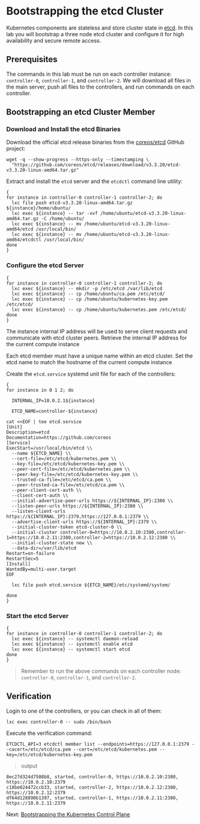 # Bootstrapping the etcd Cluster

Kubernetes components are stateless and store cluster state in [etcd](https://github.com/coreos/etcd). In this lab you will bootstrap a three node etcd cluster and configure it for high availability and secure remote access.

## Prerequisites

The commands in this lab must be run on each controller instance: `controller-0`, `controller-1`, and `controller-2`.
We will download all files in the main server, push all files to the controllers, and run commands on each controller.

## Bootstrapping an etcd Cluster Member

### Download and Install the etcd Binaries

Download the official etcd release binaries from the [coreos/etcd](https://github.com/coreos/etcd) GitHub project:

```
wget -q --show-progress --https-only --timestamping \
  "https://github.com/coreos/etcd/releases/download/v3.3.20/etcd-v3.3.20-linux-amd64.tar.gz"
```

Extract and install the `etcd` server and the `etcdctl` command line utility:

```
{
for instance in controller-0 controller-1 controller-2; do
  lxc file push etcd-v3.3.20-linux-amd64.tar.gz ${instance}/home/ubuntu/
  lxc exec ${instance} -- tar -xvf /home/ubuntu/etcd-v3.3.20-linux-amd64.tar.gz -C /home/ubuntu/
  lxc exec ${instance} -- mv /home/ubuntu/etcd-v3.3.20-linux-amd64/etcd /usr/local/bin/
  lxc exec ${instance} -- mv /home/ubuntu/etcd-v3.3.20-linux-amd64/etcdctl /usr/local/bin/
done
}
```

### Configure the etcd Server

```
{
for instance in controller-0 controller-1 controller-2; do
  lxc exec ${instance} -- mkdir -p /etc/etcd /var/lib/etcd
  lxc exec ${instance} -- cp /home/ubuntu/ca.pem /etc/etcd/
  lxc exec ${instance} -- cp /home/ubuntu/kubernetes-key.pem /etc/etcd/
  lxc exec ${instance} -- cp /home/ubuntu/kubernetes.pem /etc/etcd/
done
}
```

The instance internal IP address will be used to serve client requests and communicate with etcd cluster peers. Retrieve the internal IP address for the current compute instance

Each etcd member must have a unique name within an etcd cluster. Set the etcd name to match the hostname of the current compute instance

Create the `etcd.service` systemd unit file for each of the controllers:

```
{
for instance in 0 1 2; do

  INTERNAL_IP=10.0.2.1${instance}

  ETCD_NAME=controller-${instance}

cat <<EOF | tee etcd.service
[Unit]
Description=etcd
Documentation=https://github.com/coreos
[Service]
ExecStart=/usr/local/bin/etcd \\
  --name ${ETCD_NAME} \\
  --cert-file=/etc/etcd/kubernetes.pem \\
  --key-file=/etc/etcd/kubernetes-key.pem \\
  --peer-cert-file=/etc/etcd/kubernetes.pem \\
  --peer-key-file=/etc/etcd/kubernetes-key.pem \\
  --trusted-ca-file=/etc/etcd/ca.pem \\
  --peer-trusted-ca-file=/etc/etcd/ca.pem \\
  --peer-client-cert-auth \\
  --client-cert-auth \\
  --initial-advertise-peer-urls https://${INTERNAL_IP}:2380 \\
  --listen-peer-urls https://${INTERNAL_IP}:2380 \\
  --listen-client-urls https://${INTERNAL_IP}:2379,https://127.0.0.1:2379 \\
  --advertise-client-urls https://${INTERNAL_IP}:2379 \\
  --initial-cluster-token etcd-cluster-0 \\
  --initial-cluster controller-0=https://10.0.2.10:2380,controller-1=https://10.0.2.11:2380,controller-2=https://10.0.2.12:2380 \\
  --initial-cluster-state new \\
  --data-dir=/var/lib/etcd
Restart=on-failure
RestartSec=5
[Install]
WantedBy=multi-user.target
EOF

  lxc file push etcd.service ${ETCD_NAME}/etc/systemd/system/

done
}
```

### Start the etcd Server

```
{
for instance in controller-0 controller-1 controller-2; do
  lxc exec ${instance} -- systemctl daemon-reload
  lxc exec ${instance} -- systemctl enable etcd
  lxc exec ${instance} -- systemctl start etcd
done
}
```

> Remember to run the above commands on each controller node: `controller-0`, `controller-1`, and `controller-2`.

## Verification

Login to one of the controllers, or you can check in all of them:

```
lxc exec controller-0 -- sudo /bin/bash
```

Execute the verification command:

```
ETCDCTL_API=3 etcdctl member list --endpoints=https://127.0.0.1:2379 --cacert=/etc/etcd/ca.pem --cert=/etc/etcd/kubernetes.pem --key=/etc/etcd/kubernetes-key.pem
```

> output

```
8ec27d324d7508b8, started, controller-0, https://10.0.2.10:2380, https://10.0.2.10:2379
c18be024472ccb33, started, controller-2, https://10.0.2.12:2380, https://10.0.2.12:2379
df64d128890b1397, started, controller-1, https://10.0.2.11:2380, https://10.0.2.11:2379
```

Next: [Bootstrapping the Kubernetes Control Plane](08-bootstrapping-kubernetes-controllers.md)
